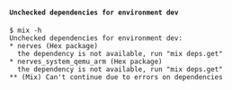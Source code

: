 #### `Unchecked dependencies for environment dev`

    $ mix -h
    Unchecked dependencies for environment dev:
    * nerves (Hex package)
      the dependency is not available, run "mix deps.get"
    * nerves_system_qemu_arm (Hex package)
      the dependency is not available, run "mix deps.get"
    ** (Mix) Can't continue due to errors on dependencies
